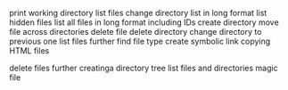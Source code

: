 print working directory
list files
change directory
list in long format
list hidden files
list all files in long format including IDs
create directory
move file across directories
delete file
delete directory
change directory to previous one
list files further
find file type
create symbolic link
copying HTML files

delete files further
creatinga directory tree
list files and directories
magic file
